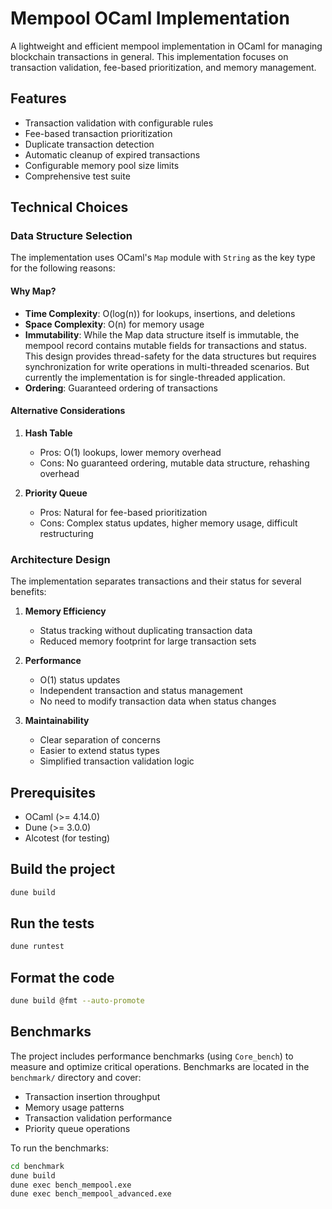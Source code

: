# Mempool OCaml Implementation

A lightweight and efficient mempool implementation in OCaml for managing blockchain transactions in general. This implementation focuses on transaction validation, fee-based prioritization, and memory management.

## Features

- Transaction validation with configurable rules
- Fee-based transaction prioritization
- Duplicate transaction detection
- Automatic cleanup of expired transactions
- Configurable memory pool size limits
- Comprehensive test suite

## Technical Choices

### Data Structure Selection

The implementation uses OCaml's `Map` module with `String` as the key type for the following reasons:

#### Why Map?
- **Time Complexity**: O(log(n)) for lookups, insertions, and deletions
- **Space Complexity**: O(n) for memory usage
- **Immutability**: While the Map data structure itself is immutable, the mempool record contains mutable fields for transactions and status. This design provides thread-safety for the data structures but requires synchronization for write operations in multi-threaded scenarios. But currently the implementation is for single-threaded application.
- **Ordering**: Guaranteed ordering of transactions

#### Alternative Considerations
1. **Hash Table**
   - Pros: O(1) lookups, lower memory overhead
   - Cons: No guaranteed ordering, mutable data structure, rehashing overhead

2. **Priority Queue**
   - Pros: Natural for fee-based prioritization
   - Cons: Complex status updates, higher memory usage, difficult restructuring

### Architecture Design

The implementation separates transactions and their status for several benefits:

1. **Memory Efficiency**
   - Status tracking without duplicating transaction data
   - Reduced memory footprint for large transaction sets

2. **Performance**
   - O(1) status updates
   - Independent transaction and status management
   - No need to modify transaction data when status changes

3. **Maintainability**
   - Clear separation of concerns
   - Easier to extend status types
   - Simplified transaction validation logic

## Prerequisites

- OCaml (>= 4.14.0)
- Dune (>= 3.0.0)
- Alcotest (for testing)

## Build the project

```bash
dune build
```

## Run the tests

```bash
dune runtest
```

## Format the code

```bash
dune build @fmt --auto-promote
```

## Benchmarks

The project includes performance benchmarks (using `Core_bench`) to measure and optimize critical operations. Benchmarks are located in the `benchmark/` directory and cover:

- Transaction insertion throughput
- Memory usage patterns
- Transaction validation performance
- Priority queue operations

To run the benchmarks:

```bash
cd benchmark
dune build
dune exec bench_mempool.exe
dune exec bench_mempool_advanced.exe
```
